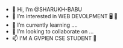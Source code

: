 - 👋 Hi, I’m @SHARUKH-BABU
- 👀 I’m interested in WEB DEVOLPMENT 🖥 🤔 
- 🌱 I’m currently learning ....
- 💞️ I’m looking to collaborate on ...
- 📫 I'M A GVPIEN CSE STUDENT 👦 

<!---
SHARUKH-BABU/SHARUKH-BABU is a ✨ special ✨ repository because its `README.md` (this file) appears on your GitHub profile.
You can click the Preview link to take a look at your changes.
--->
